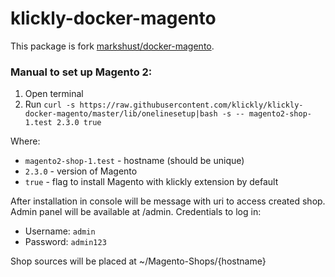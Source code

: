 # klickly-docker-magento

This package is fork [markshust/docker-magento](https://github.com/markshust/docker-magento).

### Manual to set up Magento 2:

1. Open terminal
2. Run ```curl -s https://raw.githubusercontent.com/klickly/klickly-docker-magento/master/lib/onelinesetup|bash -s -- magento2-shop-1.test 2.3.0 true```

Where:
  - `magento2-shop-1.test` - hostname (should be unique)
  - `2.3.0` - version of Magento
  - `true` - flag to install Magento with klickly extension by default

After installation in console will be message with uri to access created shop. Admin panel will be available at /admin. Credentials to log in:
  - Username: `admin`
  - Password: `admin123`

Shop sources will be placed at ~/Magento-Shops/{hostname}